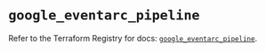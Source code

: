 # `google_eventarc_pipeline`

Refer to the Terraform Registry for docs: [`google_eventarc_pipeline`](https://registry.terraform.io/providers/hashicorp/google/6.47.0/docs/resources/eventarc_pipeline).
